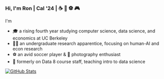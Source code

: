 ### Hi, I'm Ron | Cal '24 | :coffee: :bubble_tea: :soccer: :video_game:

I'm 
- 🎓 a rising fourth year studying computer science, data science, and economics at UC Berkeley
- 👨‍💻 an undergraduate research apparentice, focusing on human-AI and econ research
- ⚽ an avid soccer player & 📸 photography enthusiast
- 🍎 formerly on Data 8 course staff, teaching intro to data science


[![GitHub Stats](https://github-readme-stats-eta-five-94.vercel.app/api?username=ronyw7&theme=nord)](https://github.com/anuraghazra/github-readme-stats)
<!-- [![Top Langs](https://github-readme-stats-eta-five-94.vercel.app/api/top-langs/?username=ronyw7)](https://github.com/anuraghazra/github-readme-stats) -->
<!-- [![Anurag's GitHub stats](https://github-readme-stats.vercel.app/api?username=ronyw7)](https://github.com/anuraghazra/github-readme-stats) -->
<!-- [![trophy](https://github-profile-trophy.vercel.app/?username=ronyw7)](https://github.com/ryo-ma/github-profile-trophy) -->

